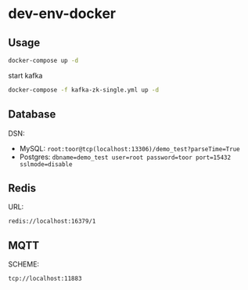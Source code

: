 # dev-env-docker

## Usage

```sh
docker-compose up -d
```

start kafka

```sh
docker-compose -f kafka-zk-single.yml up -d
```

## Database

DSN:

- MySQL: `root:toor@tcp(localhost:13306)/demo_test?parseTime=True`
- Postgres: `dbname=demo_test user=root password=toor port=15432 sslmode=disable`

## Redis

URL:

`redis://localhost:16379/1`

## MQTT

SCHEME:

`tcp://localhost:11883`

